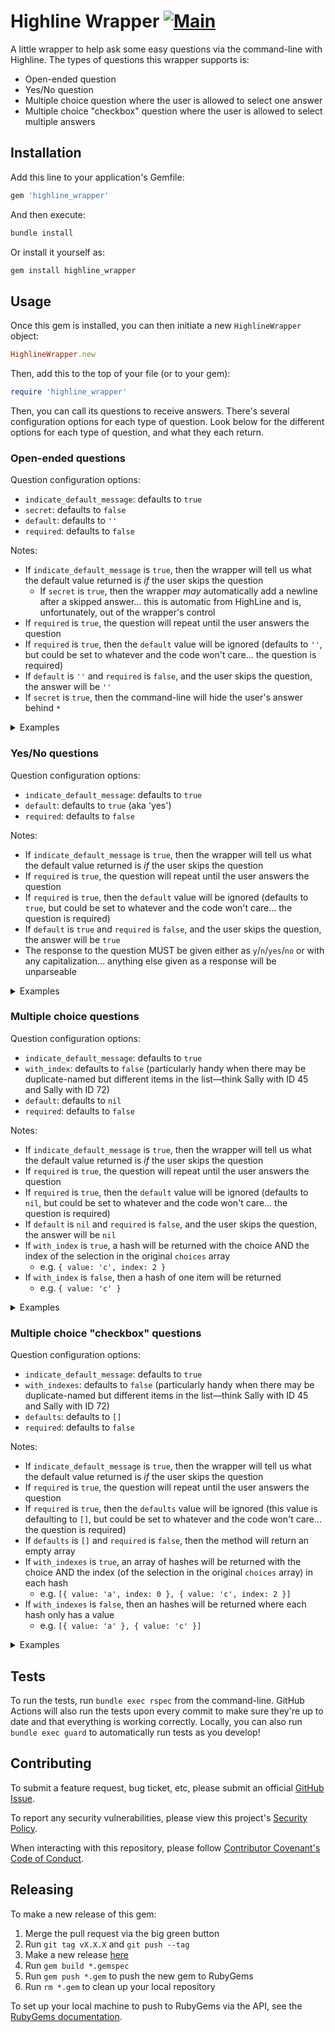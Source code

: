 # Highline Wrapper [![Main](https://github.com/emmahsax/highline_wrapper/actions/workflows/main.yml/badge.svg)](https://github.com/emmahsax/highline_wrapper/actions/workflows/main.yml)

A little wrapper to help ask some easy questions via the command-line with Highline. The types of questions this wrapper supports is:

* Open-ended question
* Yes/No question
* Multiple choice question where the user is allowed to select one answer
* Multiple choice "checkbox" question where the user is allowed to select multiple answers

## Installation

Add this line to your application's Gemfile:

```ruby
gem 'highline_wrapper'
```

And then execute:

```bash
bundle install
```

Or install it yourself as:

```bash
gem install highline_wrapper
```

## Usage

Once this gem is installed, you can then initiate a new `HighlineWrapper` object:

```ruby
HighlineWrapper.new
```

Then, add this to the top of your file (or to your gem):

```ruby
require 'highline_wrapper'
```

Then, you can call its questions to receive answers. There's several configuration options for each type of question. Look below for the different options for each type of question, and what they each return.

### Open-ended questions

Question configuration options:
* `indicate_default_message`: defaults to `true`
* `secret`: defaults to `false`
* `default`: defaults to `''`
* `required`: defaults to `false`

Notes:
* If `indicate_default_message` is `true`, then the wrapper will tell us what the default value returned is _if_ the user skips the question
  * If `secret` is `true`, then the wrapper _may_ automatically add a newline after a skipped answer... this is automatic from HighLine and is, unfortunately, out of the wrapper's control
* If `required` is `true`, the question will repeat until the user answers the question
* If `required` is `true`, then the `default` value will be ignored (defaults to `''`, but could be set to whatever and the code won't care... the question is required)
* If `default` is `''` and `required` is `false`, and the user skips the question, the answer will be `''`
* If `secret` is `true`, then the command-line will hide the user's answer behind `*`

<details><summary>Examples</summary>

```ruby
> HighlineWrapper.new.ask('What is your favorite number?')
What is your favorite number?
four
=> "four"

> HighlineWrapper.new.ask('What is your favorite number?', {required: true})
What is your favorite number?
--- This question is required ---
What is your favorite number?
--- This question is required ---
What is your favorite number?
--- This question is required ---
What is your favorite number?
2
=> "2"

> HighlineWrapper.new.ask('What is your favorite number?', {required: true, indicate_default_message: false})
What is your favorite number?
--- This question is required ---
What is your favorite number?
--- This question is required ---
What is your favorite number?
5
=> "5"

> HighlineWrapper.new.ask('What is your favorite number?', {indicate_default_message: false})
What is your favorite number?
=> ""

> HighlineWrapper.new.ask('What is your favorite color?')
What is your favorite color?
--- Default selected: EMPTY ---
=> ""

> HighlineWrapper.new.ask('What is your favorite color?', {default: 'orange'})
What is your favorite color?
--- Default selected: orange ---
=> "orange"

> HighlineWrapper.new.ask('Please type your private token:', {secret: true})
Please type your private token?
****************
=> "MY-PRIVATE-TOKEN"

> HighlineWrapper.new.ask('Please type your private token:', {secret: true, indicate_default_message: false})
Please type your private token:

=> ""

> HighlineWrapper.new.ask('Please type your private token:', {secret: true, required: true})
Please type your private token:

--- This question is required ---
Please type your private token:

--- This question is required ---
Please type your private token:
****************
=> "MY-PRIVATE-TOKEN"

> HighlineWrapper.new.ask('Please type your private token:', {secret: true})
Please type your private token:

--- Default selected: HIDDEN ---
=> ""
```

</details>

### Yes/No questions

Question configuration options:
* `indicate_default_message`: defaults to `true`
* `default`: defaults to `true` (aka 'yes')
* `required`: defaults to `false`

Notes:
* If `indicate_default_message` is `true`, then the wrapper will tell us what the default value returned is _if_ the user skips the question
* If `required` is `true`, the question will repeat until the user answers the question
* If `required` is `true`, then the `default` value will be ignored (defaults to `true`, but could be set to whatever and the code won't care... the question is required)
* If `default` is `true` and `required` is `false`, and the user skips the question, the answer will be `true`
* The response to the question MUST be given either as `y`/`n`/`yes`/`no` or with any capitalization... anything else given as a response will be unparseable

<details><summary>Examples</summary>

```ruby
> HighlineWrapper.new.ask_yes_no('Do you like Ruby?')
Do you like Ruby?
--- Default selected: YES ---
=> true

> HighlineWrapper.new.ask_yes_no('Do you like Ruby?', {indicate_default_message: false})
Do you like Ruby?
=> true

> HighlineWrapper.new.ask_yes_no('Do you like Ruby?')
Do you like Ruby?
no
=> false

> HighlineWrapper.new.ask_yes_no('Do you like Ruby?', {default: false})
Do you like Ruby?
--- Default selected: NO ---
=> false

> HighlineWrapper.new.ask_yes_no('Do you like Ruby?', {required: true})
Do you like Ruby?
--- This question is required ---
Do you like Ruby?
--- This question is required ---
Do you like Ruby?
--- This question is required ---
Do you like Ruby?
N
=> false

> HighlineWrapper.new.ask_yes_no('Do you like Ruby?')
Do you like Ruby?
uh-huh
--- This question is required ---
Do you like Ruby?
YES
=> true

> HighlineWrapper.new.ask_yes_no('Do you like Ruby?')
Do you like Ruby?
yep
--- This question is required ---
Do you like Ruby?
yes
=> true
```

</details>

### Multiple choice questions

Question configuration options:
* `indicate_default_message`: defaults to `true`
* `with_index`: defaults to `false` (particularly handy when there may be duplicate-named but different items in the list—think Sally with ID 45 and Sally with ID 72)
* `default`: defaults to `nil`
* `required`: defaults to `false`

Notes:
* If `indicate_default_message` is `true`, then the wrapper will tell us what the default value returned is _if_ the user skips the question
* If `required` is `true`, the question will repeat until the user answers the question
* If `required` is `true`, then the `default` value will be ignored (defaults to `nil`, but could be set to whatever and the code won't care... the question is required)
* If `default` is `nil` and `required` is `false`, and the user skips the question, the answer will be `nil`
* If `with_index` is `true`, a hash will be returned with the choice AND the index of the selection in the original `choices` array
  * e.g. `{ value: 'c', index: 2 }`
* If `with_index` is `false`, then a hash of one item will be returned
  * e.g. `{ value: 'c' }`

<details><summary>Examples</summary>

```ruby
> HighlineWrapper.new.ask_multiple_choice('What is your favorite number of these?', ['one', 'two', 'three'])
What is your favorite number of these?
1. one
2. two
3. three
2
=> {:value=>"two"}

> HighlineWrapper.new.ask_multiple_choice('What is your favorite number of these?', ['one', 'two', 'three'], {with_index: true})
What is your favorite number of these?
1. one
2. two
3. three
2
=> {:value=>"two", :index=>1}

> HighlineWrapper.new.ask_multiple_choice('What is your favorite number of these?', ['one', 'two', 'three'], {default: 'three', required: true, indicate_default_message: false})
What is your favorite number of these?
1. one
2. two
3. three
--- This question is required ---
What is your favorite number of these?
1. one
2. two
3. three
--- This question is required ---
What is your favorite number of these?
1. one
2. two
3. three
2
=> {:value=>"two"}

> HighlineWrapper.new.ask_multiple_choice('What is your favorite number of these?', ['one', 'two', 'three'], {with_index: true, default: 'one'})
What is your favorite number of these?
1. one
2. two
3. three
--- Default selected: 1. one ---
=> {:value=>"one", :index=>0}

> HighlineWrapper.new.ask_multiple_choice('What is your favorite number of these?', ['one', 'two', 'three'], {with_index: true, default: 'one', indicate_default_message: false})
What is your favorite number of these?
1. one
2. two
3. three
=> {:value=>"one", :index=>0}

> HighlineWrapper.new.ask_multiple_choice('What is your favorite number of these?', ['one', 'two', 'three'], {default: 'three', required: true})
What is your favorite number of these?
1. one
2. two
3. three
--- This question is required ---
What is your favorite number of these?
1. one
2. two
3. three
--- This question is required ---
What is your favorite number of these?
1. one
2. two
3. three
1
=> {:value=>"one"}

> HighlineWrapper.new.ask_multiple_choice('What is your favorite number of these?', ['one', 'two', 'three'], {default: nil})
What is your favorite number of these?
1. one
2. two
3. three
--- Default selected: EMPTY ---
=> nil

>  HighlineWrapper.new.ask_multiple_choice('What is your favorite number of these?', ['one', 'two', 'three'], {default: nil, with_index: true})
What is your favorite number of these?
1. one
2. two
3. three
--- Default selected: EMPTY ---
=> nil

> HighlineWrapper.new.ask_multiple_choice('What is your favorite number of these?', ['one', 'two', 'three'], {default: nil, with_index: true, indicate_default_message: false})
What is your favorite number of these?
1. one
2. two
3. three
=> nil
```

</details>

### Multiple choice "checkbox" questions

Question configuration options:
* `indicate_default_message`: defaults to `true`
* `with_indexes`: defaults to `false` (particularly handy when there may be duplicate-named but different items in the list—think Sally with ID 45 and Sally with ID 72)
* `defaults`: defaults to `[]`
* `required`: defaults to `false`

Notes:
* If `indicate_default_message` is `true`, then the wrapper will tell us what the default value returned is _if_ the user skips the question
* If `required` is `true`, the question will repeat until the user answers the question
* If `required` is `true`, then the `defaults` value will be ignored (this value is defaulting to `[]`, but could be set to whatever and the code won't care... the question is required)
* If `defaults` is `[]` and `required` is `false`, then the method will return an empty array
* If `with_indexes` is `true`, an array of hashes will be returned with the choice AND the index (of the selection in the original `choices` array) in each hash
  * e.g. `[{ value: 'a', index: 0 }, { value: 'c', index: 2 }]`
* If `with_indexes` is `false`, then an hashes will be returned where each hash only has a value
  * e.g. `[{ value: 'a' }, { value: 'c' }]`

<details><summary>Examples</summary>

```ruby
> HighlineWrapper.new.ask_checkbox("What are your favorite numbers of these?", ['one', 'two','three'])
What are your favorite numbers of these?
1. one
2. two
3. three
1, 3
=> [{:value=>"one"}, {:value=>"three"}]

> HighlineWrapper.new.ask_checkbox("What are your favorite numbers of these?", ['one', 'two','three'], {with_indexes: true})
What are your favorite numbers of these?
1. one
2. two
3. three
1, 3
=> [{:value=>"one", :index=>0}, {:value=>"three", :index=>2}]

> HighlineWrapper.new.ask_checkbox("What are your favorite numbers of these?", ['one', 'two','three'], {with_indexes: true, indicate_default_message: false})
What are your favorite numbers of these?
1. one
2. two
3. three
=> []

> HighlineWrapper.new.ask_checkbox("What are your favorite numbers of these?", ['one', 'two','three'], {with_indexes: true})
What are your favorite numbers of these?
1. one
2. two
3. three
--- Defaults selected: EMPTY ---
=> []

> HighlineWrapper.new.ask_checkbox("What are your favorite numbers of these?", ['one', 'two','three'], {defaults: ['two', 'three']})
What are your favorite numbers of these?
1. one
2. two
3. three
--- Defaults selected: 2. two, 3. three ---
=> [{:value=>"two"}, {:value=>"three"}]

> HighlineWrapper.new.ask_checkbox("What are your favorite numbers of these?", ['one', 'two','three'], {required: true, with_indexes: true})
What are your favorite numbers of these?
1. one
2. two
3. three
--- This question is required ---
What are your favorite numbers of these?
1. one
2. two
3. three
--- This question is required ---
What are your favorite numbers of these?
1. one
2. two
3. three
2
=> [{:value=>"two", :index=>1}]

> HighlineWrapper.new.ask_checkbox("What are your favorite numbers of these?", ['one', 'two','three'], {required: true, with_indexes: false})
What are your favorite numbers of these?
1. one
2. two
3. three
--- This question is required ---
What are your favorite numbers of these?
1. one
2. two
3. three
1
=> [{:value=>"one"}]

> HighlineWrapper.new.ask_checkbox("What are your favorite numbers of these?", ['one', 'two','three'], {defaults: ['two', 'three'], with_indexes: true, indicate_default_message: false})
What are your favorite numbers of these?
1. one
2. two
3. three
=> [{:value=>"two", :index=>1}, {:value=>"three", :index=>2}]
```

</details>

## Tests

To run the tests, run `bundle exec rspec` from the command-line. GitHub Actions will also run the tests upon every commit to make sure they're up to date and that everything is working correctly. Locally, you can also run `bundle exec guard` to automatically run tests as you develop!

## Contributing

To submit a feature request, bug ticket, etc, please submit an official [GitHub Issue](https://github.com/emmahsax/highline_wrapper/issues/new).

To report any security vulnerabilities, please view this project's [Security Policy](https://github.com/emmahsax/highline_wrapper/security/policy).

When interacting with this repository, please follow [Contributor Covenant's Code of Conduct](https://contributor-covenant.org).

## Releasing

To make a new release of this gem:

1. Merge the pull request via the big green button
2. Run `git tag vX.X.X` and `git push --tag`
3. Make a new release [here](https://github.com/emmahsax/highline_wrapper/releases/new)
4. Run `gem build *.gemspec`
5. Run `gem push *.gem` to push the new gem to RubyGems
6. Run `rm *.gem` to clean up your local repository

To set up your local machine to push to RubyGems via the API, see the [RubyGems documentation](https://guides.rubygems.org/publishing/#publishing-to-rubygemsorg).

